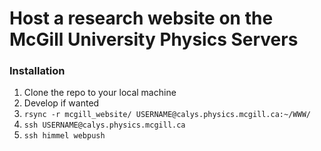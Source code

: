 # Host a research website on the McGill University Physics Servers
### Installation
1. Clone the repo to your local machine
2. Develop if wanted
3. ```rsync -r mcgill_website/ USERNAME@calys.physics.mcgill.ca:~/WWW/```
4. ```ssh USERNAME@calys.physics.mcgill.ca```
5. ```ssh himmel webpush```
